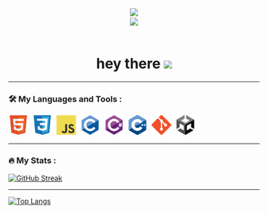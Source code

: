 
<div align="center">
  <img src="https://i.pinimg.com/originals/0e/20/d8/0e20d8051aee2fa0a161ae3c9d84d078.jpg"/>
</div>

<div id="badges" align="center"> 
  <a href="https://t.me/plgdhd"> 
    <img src="https://img.shields.io/badge/Telegram-blue?style=for-the-badge&logo=telegram&logoColor=white"/> 
  </a>
</div>

<div align ="center"> 
  <img src="https://komarev.com/ghpvc/?username=plgdhd&style=flat-square&color=blue" alt=""/>
</div>

<h1 align="center"> 
       hey there 
  <img src="https://media.giphy.com/media/hvRJCLFzcasrR4ia7z/giphy.gif" width="30px"/>
</h1>

---

### :hammer_and_wrench: My Languages and Tools :
<img src="https://github.com/devicons/devicon/blob/master/icons/html5/html5-original.svg" title="HTML5" alt="HTML" width="40" height="40"/>&nbsp;
<img src="https://github.com/devicons/devicon/blob/master/icons/css3/css3-original.svg" title="CSS" alt="CSS" width="40" height="40"/>&nbsp;
<img src="https://github.com/devicons/devicon/blob/master/icons/javascript/javascript-original.svg" title="js" alt="js" width="40" height="40"/>&nbsp;
<img src="https://github.com/devicons/devicon/blob/master/icons/c/c-original.svg" title="C" alt="C" width="40" height="40"/>&nbsp;
<img src="https://github.com/devicons/devicon/blob/master/icons/csharp/csharp-original.svg" title="C#" alt="C#" width="40" height="40"/>&nbsp;
<img src="https://github.com/devicons/devicon/blob/master/icons/cplusplus/cplusplus-original.svg" title="C++" alt="C++" width="40" height="40"/>&nbsp;
<img src="https://github.com/devicons/devicon/blob/master/icons/git/git-original.svg" title="GIT" alt="GIT" width="40" height="40"/>&nbsp;
<img src="https://github.com/devicons/devicon/blob/master/icons/unity/unity-original.svg" title="unity" alt="unity" width="40" height="40"/>&nbsp;

---

### :fire: My Stats :

[![GitHub Streak](http://github-readme-streak-stats.herokuapp.com?user=plgdhd&theme=dark&background=000000)](https://git.io/streak-stats)

---
[![Top Langs](https://github-readme-stats.vercel.app/api/top-langs/?username=plgdhd&layout=compact&theme=vision-friendly-dark)](https://github.com/anuraghazra/github-readme-stats)

<!--
**Plgdhd/Plgdhd** is a ✨ _special_ ✨ repository because its `README.md` (this file) appears on your GitHub profile.

Here are some ideas to get you started:

- 🔭 I’m currently working on ...
- 🌱 I’m currently learning ...
- 👯 I’m looking to collaborate on ...
- 🤔 I’m looking for help with ...
- 💬 Ask me about ...
- 📫 How to reach me: ...
- 😄 Pronouns: ...
- ⚡ Fun fact: ...
-->
